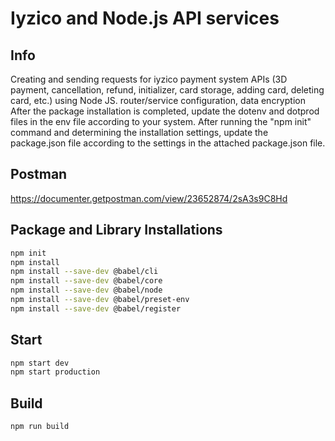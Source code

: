 # Iyzico and Node.js API services 
## Info
  Creating and sending requests for iyzico payment system APIs (3D payment, cancellation, refund, initializer, card storage, adding card, deleting card, etc.) using Node JS. router/service configuration, data encryption
  After the package installation is completed, update the dotenv and dotprod files in the env file according to your system.
  After running the "npm init" command and determining the installation settings, update the package.json file according to the settings in the attached package.json file.

## Postman
  https://documenter.getpostman.com/view/23652874/2sA3s9C8Hd

## Package and Library Installations
```bash
npm init
npm install
npm install --save-dev @babel/cli
npm install --save-dev @babel/core
npm install --save-dev @babel/node
npm install --save-dev @babel/preset-env
npm install --save-dev @babel/register 
```
## Start
```bash
npm start dev
npm start production
```
## Build
```bash
npm run build
```
